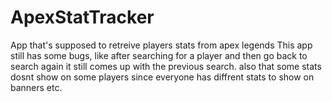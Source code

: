 # ApexStatTracker
App that's supposed to retreive players stats from apex legends
This app still has some bugs, like after searching for a player and then go back to search again it still comes up with the previous search.
also that some stats dosnt show on some players since everyone has diffrent stats to show on banners etc.
